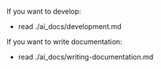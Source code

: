 If you want to develop:
- read ./ai_docs/development.md

If you want to write documentation:
- read ./ai_docs/writing-documentation.md
